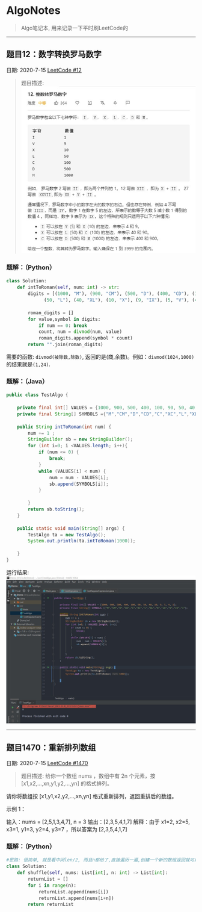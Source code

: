 # AlgoNotes

> Algo笔记本, 用来记录一下平时刷LeetCode的

----

## 题目12：数字转换罗马数字
日期: 2020-7-15 [LeetCode #12](https://leetcode-cn.com/problems/integer-to-roman/submissions/)

> 题目描述: ![ss](img/12-1.jpg)

### 题解：（Python）


```python
class Solution:
    def intToRoman(self, num: int) -> str:
        digits = [(1000, "M"), (900, "CM"), (500, "D"), (400, "CD"), (100, "C"), (90, "XC"), 
              (50, "L"), (40, "XL"), (10, "X"), (9, "IX"), (5, "V"), (4, "IV"), (1, "I")]
        
        roman_digits = []
        for value,symbol in digits:
            if num == 0: break
            count, num = divmod(num, value)
            roman_digits.append(symbol * count)
        return "".join(roman_digits)

```

需要的函数: `divmod(被除数,除数)`, 返回的是(商,余数)。例如：`divmod(1024,1000)`的结果就是`(1,24)`.

### 题解：（Java）

```java
public class TestAlgo {

    private final int[] VALUES = {1000, 900, 500, 400, 100, 90, 50, 40, 10, 9, 5, 4, 1};
    private final String[] SYMBOLS ={"M","CM","D","CD","C","XC","L","XL","X","IX","V","IV","I"};

    public String intToRoman(int num) {
        num += 1 ;
        StringBuilder sb = new StringBuilder();
        for (int i=0; i <VALUES.length; i++){
            if (num <= 0) {
                break;
            }
            while (VALUES[i] < num) {
                num = num - VALUES[i];
                sb.append(SYMBOLS[i]);
            }

        }
        return sb.toString();
    }

    public static void main(String[] args) {
        TestAlgo ta = new TestAlgo();
        System.out.println(ta.intToRoman(1000));

    }
}
```

运行结果:
![运行结果](img/12-2.jpg)

-----
## 题目1470：重新排列数组
日期: 2020-7-15 [LeetCode #1470](https://leetcode-cn.com/problems/shuffle-the-array/)

> 题目描述: 给你一个数组 nums ，数组中有 2n 个元素，按 [x1,x2,...,xn,y1,y2,...,yn] 的格式排列。

请你将数组按 [x1,y1,x2,y2,...,xn,yn] 格式重新排列，返回重排后的数组。


示例 1：

输入：nums = [2,5,1,3,4,7], n = 3
输出：[2,3,5,4,1,7] 
解释：由于 x1=2, x2=5, x3=1, y1=3, y2=4, y3=7 ，所以答案为 [2,3,5,4,1,7]

### 题解：（Python）


```python
#思路: 很简单, 就是看中间len/2, 而且n都给了,直接遍历一遍,创建一个新的数组返回就可以
class Solution:
    def shuffle(self, nums: List[int], n: int) -> List[int]:
        returnList = []
        for i in range(n):
            returnList.append(nums[i])
            returnList.append(nums[i+n])
        return returnList
```



